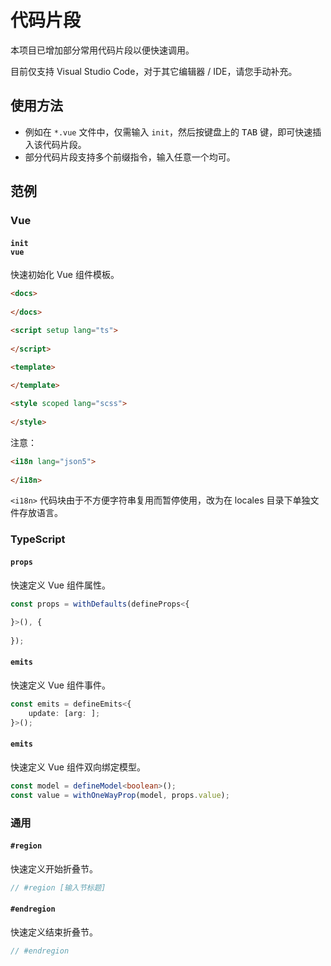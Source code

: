 # 代码片段
本项目已增加部分常用代码片段以便快速调用。

目前仅支持 Visual Studio Code，对于其它编辑器 / IDE，请您手动补充。

## 使用方法
* 例如在 `*.vue` 文件中，仅需输入 `init`，然后按键盘上的 <kbd>TAB</kbd> 键，即可快速插入该代码片段。
* 部分代码片段支持多个前缀指令，输入任意一个均可。

## 范例

### Vue

#### `init`<br />`vue`

快速初始化 Vue 组件模板。

```html
<docs>
	
</docs>

<script setup lang="ts">
	
</script>

<template>
	
</template>

<style scoped lang="scss">
	
</style>
```

注意：
```html
<i18n lang="json5">
	
</i18n>
```
`<i18n>` 代码块由于不方便字符串复用而暂停使用，改为在 locales 目录下单独文件存放语言。

### TypeScript

#### `props`

快速定义 Vue 组件属性。

```typescript
const props = withDefaults(defineProps<{
	
}>(), {
	
});
```

#### `emits`

快速定义 Vue 组件事件。

```typescript
const emits = defineEmits<{
	update: [arg: ];
}>();
```

#### `emits`

快速定义 Vue 组件双向绑定模型。

```typescript
const model = defineModel<boolean>();
const value = withOneWayProp(model, props.value);
```

### 通用

#### `#region`

快速定义开始折叠节。

```typescript
// #region [输入节标题]
```

#### `#endregion`

快速定义结束折叠节。

```typescript
// #endregion
```
